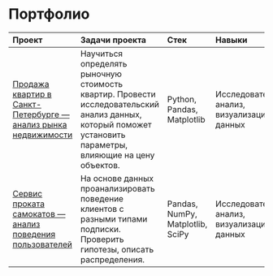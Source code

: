 # Портфолио
| Проект | Задачи проекта | Стек | Навыки |
| :-----------| :----------- | :----------- | :----------- |
| [Продажа квартир в Санкт-Петербурге — анализ рынка недвижимости](01_real_estate) | Научиться определять рыночную стоимость квартир. Провести исследовательский анализ данных, который поможет установить параметры, влияющие на цену объектов. | Python, Pandas, Matplotlib | Исследовательский анализ, визуализация данных |
| [Сервис проката самокатов — анализ поведения пользователей](02_scooter_rides) | На основе данных проанализировать поведение клиентов с разными типами подписки. Проверить гипотезы, описать распределения. | Pandas, NumPy, Matplotlib, SciPy | Исследовательский анализ, визуализация данных | Описательная ститистика, проверка гипотез ||

